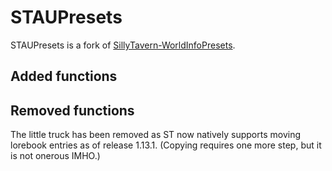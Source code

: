 # STAUPresets

STAUPresets is a fork of [SillyTavern-WorldInfoPresets](https://github.com/LenAnderson/SillyTavern-WorldInfoPresets/). 

## Added functions



## Removed functions

The little truck has been removed as ST now natively supports moving lorebook entries as of release 1.13.1. (Copying requires one more step, but it is not onerous IMHO.)

